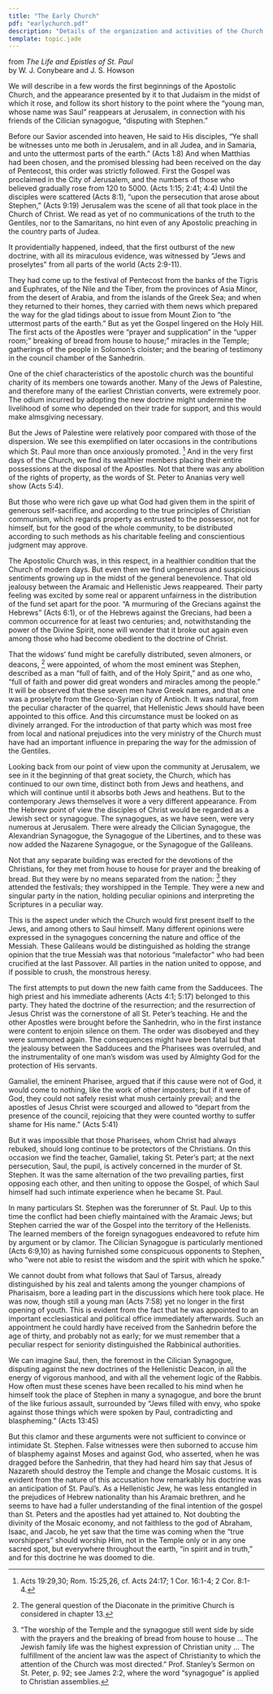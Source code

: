 ```yaml
---
title: "The Early Church"
pdf: "earlychurch.pdf"
description: "Details of the organization and activities of the Church, from Pentecost to the beginning of Paul's ministry."
template: topic.jade
---
```


from _The Life and Epistles of St. Paul_  
by W. J. Conybeare and J. S. Howson

We will describe in a few words the first beginnings of the Apostolic
Church, and the appearance presented by it to that Judaism in the midst
of which it rose, and follow its short history to the point where the
“young man, whose name was Saul” reappears at Jerusalem, in connection
with his friends of the Cilician synagogue, “disputing with Stephen.”

Before our Savior ascended into heaven, He said to His disciples, “Ye
shall be witnesses unto me both in Jerusalem, and in all Judea, and in
Samaria, and unto the uttermost parts of the earth.” (Acts 1:8) And when
Matthias had been chosen, and the promised blessing had been received on
the day of Pentecost, this order was strictly followed. First the Gospel
was proclaimed in the City of Jerusalem, and the numbers of those who
believed gradually rose from 120 to 5000. (Acts 1:15; 2:41; 4:4) Until
the disciples were scattered (Acts 8:1), “upon the persecution that
arose about Stephen,” (Acts 9:19) Jerusalem was the scene of all that
took place in the Church of Christ. We read as yet of no communications
of the truth to the Gentiles, nor to the Samaritans, no hint even of any
Apostolic preaching in the country parts of Judea.

It providentially happened, indeed, that the first outburst of the new
doctrine, with all its miraculous evidence, was witnessed by “Jews and
proselytes” from all parts of the world (Acts 2:9-11).

They had come up to the festival of Pentecost from the banks of the
Tigris and Euphrates, of the Nile and the Tiber, from the provinces of
Asia Minor, from the desert of Arabia, and from the islands of the Greek
Sea; and when they returned to their homes, they carried with them news
which prepared the way for the glad tidings about to issue from Mount
Zion to “the uttermost parts of the earth.” But as yet the Gospel
lingered on the Holy Hill. The first acts of the Apostles were “prayer
and supplication” in the “upper room;” breaking of bread from house to
house;” miracles in the Temple; gatherings of the people in Solomon’s
cloister; and the bearing of testimony in the council chamber of the
Sanhedrin.

One of the chief characteristics of the apostolic church was the
bountiful charity of its members one towards another. Many of the Jews
of Palestine, and therefore many of the earliest Christian converts,
were extremely poor. The odium incurred by adopting the new doctrine
might undermine the livelihood of some who depended on their trade for
support, and this would make almsgiving necessary.

But the Jews of Palestine were relatively poor compared with those of
the dispersion. We see this exemplified on later occasions in the
contributions which St. Paul more than once anxiously promoted.
[^1] And in the very first
days of the Church, we find its wealthier members placing their entire
possessions at the disposal of the Apostles. Not that there was any
abolition of the rights of property, as the words of St. Peter to
Ananias very well show (Acts 5:4).

But those who were rich gave up what God had given them in the spirit of
generous self-sacrifice, and according to the true principles of
Christian communism, which regards property as entrusted to the
possessor, not for himself, but for the good of the whole community, to
be distributed according to such methods as his charitable feeling and
conscientious judgment may approve.

The Apostolic Church was, in this respect, in a healthier condition that
the Church of modern days. But even then we find ungenerous and
suspicious sentiments growing up in the midst of the general
benevolence. That old jealousy between the Aramaic and Hellenistic Jews
reappeared. Their party feeling was excited by some real or apparent
unfairness in the distribution of the fund set apart for the poor. “A
murmuring of the Grecians against the Hebrews” (Acts 6:1), or of the
Hebrews against the Grecians, had been a common occurrence for at least
two centuries; and, notwithstanding the power of the Divine Spirit, none
will wonder that it broke out again even among those who had become
obedient to the doctrine of Christ.

That the widows’ fund might be carefully distributed, seven almoners, or
deacons, [^2] were appointed,
of whom the most eminent was Stephen, described as a man “full of faith,
and of the Holy Spirit,” and as one who, “full of faith and power did
great wonders and miracles among the people.” It will be observed that
these seven men have Greek names, and that one was a proselyte from the
Greco-Syrian city of Antioch. It was natural, from the peculiar
character of the quarrel, that Hellenistic Jews should have been
appointed to this office. And this circumstance must be looked on as
divinely arranged. For the introduction of that party which was most
free from local and national prejudices into the very ministry of the
Church must have had an important influence in preparing the way for the
admission of the Gentiles.

Looking back from our point of view upon the community at Jerusalem, we
see in it the beginning of that great society, the Church, which has
continued to our own time, distinct both from Jews and heathens, and
which will continue until it absorbs both Jews and heathens. But to the
contemporary Jews themselves it wore a very different appearance. From
the Hebrew point of view the disciples of Christ would be regarded as a
Jewish sect or synagogue. The synagogues, as we have seen, were very
numerous at Jerusalem. There were already the Cilician Synagogue, the
Alexandrian Synagogue, the Synagogue of the Libertines, and to these was
now added the Nazarene Synagogue, or the Synagogue of the Galileans.

Not that any separate building was erected for the devotions of the
Christians, for they met from house to house for prayer and the breaking
of bread. But they were by no means separated from the nation:
[^3] they attended the
festivals; they worshipped in the Temple. They were a new and singular
party in the nation, holding peculiar opinions and interpreting the
Scriptures in a peculiar way.

This is the aspect under which the Church would first present itself to
the Jews, and among others to Saul himself. Many different opinions were
expressed in the synagogues concerning the nature and office of the
Messiah. These Galileans would be distinguished as holding the strange
opinion that the true Messiah was that notorious “malefactor” who had
been crucified at the last Passover. All parties in the nation united to
oppose, and if possible to crush, the monstrous heresy.

The first attempts to put down the new faith came from the Sadducees.
The high priest and his immediate adherents (Acts 4:1; 5:17) belonged to
this party. They hated the doctrine of the resurrection; and the
resurrection of Jesus Christ was the cornerstone of all St. Peter’s
teaching. He and the other Apostles were brought before the Sanhedrin,
who in the first instance were content to enjoin silence on them. The
order was disobeyed and they were summoned again. The consequences might
have been fatal but that the jealousy between the Sadducees and the
Pharisees was overruled, and the instrumentality of one man’s wisdom was
used by Almighty God for the protection of His servants.

Gamaliel, the eminent Pharisee, argued that if this cause were not of
God, it would come to nothing, like the work of other imposters; but if
it were of God, they could not safely resist what mush certainly
prevail; and the apostles of Jesus Christ were scourged and allowed to
“depart from the presence of the council, rejoicing that they were
counted worthy to suffer shame for His name.” (Acts 5:41)

But it was impossible that those Pharisees, whom Christ had always
rebuked, should long continue to be protectors of the Christians. On
this occasion we find the teacher, Gamaliel, taking St. Peter’s part; at
the next persecution, Saul, the pupil, is actively concerned in the
murder of St. Stephen. It was the same alternation of the two prevailing
parties, first opposing each other, and then uniting to oppose the
Gospel, of which Saul himself had such intimate experience when he
became St. Paul.

In many particulars St. Stephen was the forerunner of St. Paul. Up to
this time the conflict had been chiefly maintained with the Aramaic
Jews; but Stephen carried the war of the Gospel into the territory of
the Hellenists. The learned members of the foreign synagogues endeavored
to refute him by argument or by clamor. The Cilician Synagogue is
particularly mentioned (Acts 6:9,10) as having furnished some
conspicuous opponents to Stephen, who “were not able to resist the
wisdom and the spirit with which he spoke.”

We cannot doubt from what follows that Saul of Tarsus, already
distinguished by his zeal and talents among the younger champions of
Pharisaism, bore a leading part in the discussions which here took
place. He was now, though still a young man (Acts 7:58) yet no longer in
the first opening of youth. This is evident from the fact that he was
appointed to an important ecclesiastical and political office
immediately afterwards. Such an appointment he could hardly have
received from the Sanhedrin before the age of thirty, and probably not
as early; for we must remember that a peculiar respect for seniority
distinguished the Rabbinical authorities.

We can imagine Saul, then, the foremost in the Cilician Synagogue,
disputing against the new doctrines of the Hellenistic Deacon, in all
the energy of vigorous manhood, and with all the vehement logic of the
Rabbis. How often must these scenes have been recalled to his mind when
he himself took the place of Stephen in many a synagogue, and bore the
brunt of the like furious assault, surrounded by “Jews filled with envy,
who spoke against those things which were spoken by Paul, contradicting
and blaspheming.” (Acts 13:45)

But this clamor and these arguments were not sufficient to convince or
intimidate St. Stephen. False witnesses were then suborned to accuse him
of blasphemy against Moses and against God, who asserted, when he was
dragged before the Sanhedrin, that they had heard him say that Jesus of
Nazareth should destroy the Temple and change the Mosaic customs. It is
evident from the nature of this accusation how remarkably his doctrine
was an anticipation of St. Paul’s. As a Hellenistic Jew, he was less
entangled in the prejudices of Hebrew nationality than his Aramaic
brethren, and he seems to have had a fuller understanding of the final
intention of the gospel than St. Peters and the apostles had yet
attained to. Not doubting the divinity of the Mosaic economy, and not
faithless to the god of Abraham, Isaac, and Jacob, he yet saw that the
time was coming when the “true worshippers” should worship Him, not in
the Temple only or in any one sacred spot, but everywhere throughout the
earth, “in spirit and in truth,” and for this doctrine he was doomed to
die.

[^1]: Acts 19:29,30; Rom. 15:25,26, cf. Acts 24:17; 1 Cor. 16:1-4; 2
Cor. 8:1-4. 

[^2]: The general question of the Diaconate in the primitive Church
is considered in chapter 13. 

[^3]: “The worship of the Temple and the synagogue still went side
by side with the prayers and the breaking of bread from house
to house … The Jewish family life was the highest expression of
Christian unity … The fulfillment of the ancient law was the
aspect of Christianity to which the attention of the Church was 
most directed.” Prof. Stanley’s Sermon on St. Peter, p. 92; see
James 2:2, where the word “synagogue” is applied to Christian
assemblies. 
